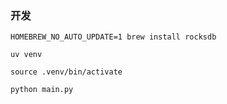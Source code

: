 ### 开发

```shell
HOMEBREW_NO_AUTO_UPDATE=1 brew install rocksdb

uv venv

source .venv/bin/activate

python main.py
```